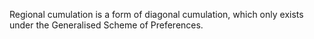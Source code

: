 Regional cumulation is a form of diagonal cumulation, which only exists under the Generalised Scheme of Preferences.